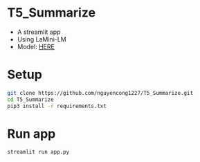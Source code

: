 # T5_Summarize

- A streamlit app
- Using LaMini-LM
- Model: <a href="https://huggingface.co/MBZUAI/LaMini-Flan-T5-783M?fbclid=IwAR0ALWjnReFE1iU3V34UhQZJYPcg9lfRDDdRTAdvuIPxy44JrwxXHmVHZrI">HERE</a>
# Setup

```bash
git clone https://github.com/nguyencong1227/T5_Summarize.git
cd T5_Summarize
pip3 install -r requirements.txt
```

# Run app
```bash
streamlit run app.py
```
